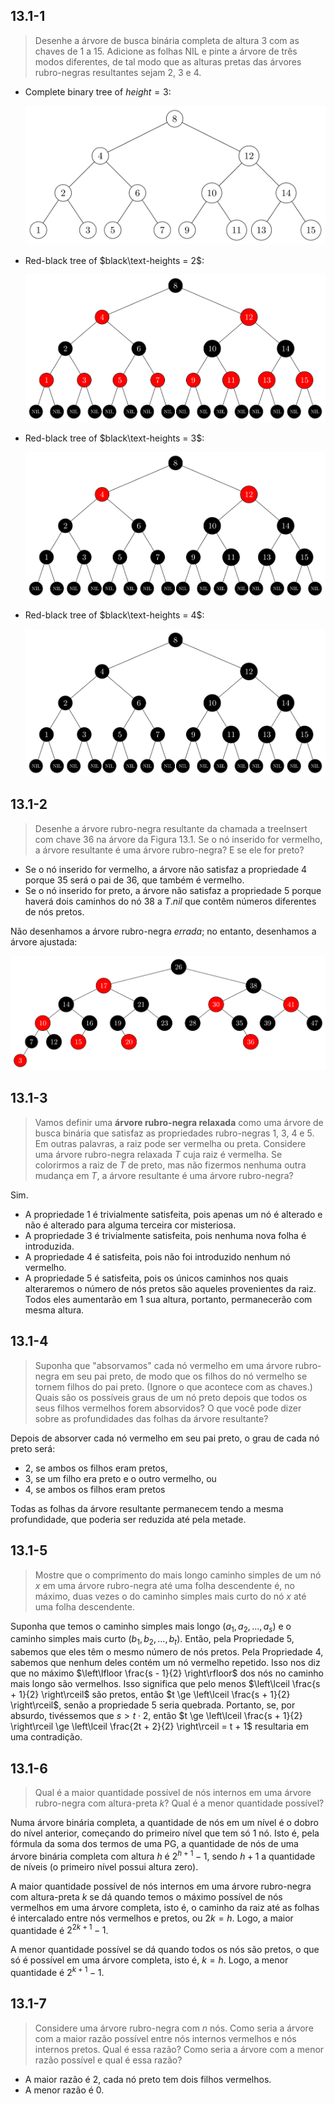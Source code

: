 ## 13.1-1

> Desenhe a árvore de busca binária completa de altura $3$ com as chaves de $1$ a $15$. Adicione as folhas $\text{NIL}$ e pinte a árvore de três modos diferentes, de tal modo que as alturas pretas das árvores rubro-negras resultantes sejam $2$, $3$ e $4$.

- Complete binary tree of $height = 3$:

  ![](../img/13.1-1-1.png)

- Red-black tree of $black\text-heights = 2$:

  ![](../img/13.1-1-2.png)

- Red-black tree of $black\text-heights = 3$:

  ![](../img/13.1-1-3.png)

- Red-black tree of $black\text-heights = 4$:

  ![](../img/13.1-1-4.png)

## 13.1-2

> Desenhe a árvore rubro-negra resultante da chamada a $\text{treeInsert}$ com chave $36$ na árvore da Figura 13.1. Se o nó inserido for vermelho, a árvore resultante é uma árvore rubro-negra? E se ele for preto?

- Se o nó inserido for vermelho, a árvore não satisfaz a propriedade 4 porque $35$ será o pai de $36$, que também é vermelho.
- Se o nó inserido for preto, a árvore não satisfaz a propriedade 5 porque haverá dois caminhos do nó $38$ a $T.nil$ que contêm números diferentes de nós pretos.

Não desenhamos a árvore rubro-negra _errada_; no entanto, desenhamos a árvore ajustada:

![](../img/13.1-2-1.png)

## 13.1-3

> Vamos definir uma **árvore rubro-negra relaxada** como uma árvore de busca binária que satisfaz as propriedades rubro-negras 1, 3, 4 e 5. Em outras palavras, a raiz pode ser vermelha ou preta. Considere uma árvore rubro-negra relaxada $T$ cuja raiz é vermelha. Se colorirmos a raiz de $T$ de preto, mas não fizermos nenhuma outra mudança em $T$, a árvore resultante é uma árvore rubro-negra?

Sim.

- A propriedade 1 é trivialmente satisfeita, pois apenas um nó é alterado e não é alterado para alguma terceira cor misteriosa.
- A propriedade 3 é trivialmente satisfeita, pois nenhuma nova folha é introduzida.
- A propriedade 4 é satisfeita, pois não foi introduzido nenhum nó vermelho.
- A propriedade 5 é satisfeita, pois os únicos caminhos nos quais alteraremos o número de nós pretos são aqueles provenientes da raiz. Todos eles aumentarão em $1$ sua altura, portanto, permanecerão com mesma altura.

## 13.1-4

> Suponha que "absorvamos" cada nó vermelho em uma árvore rubro-negra em seu pai preto, de modo que os filhos do nó vermelho se tornem filhos do pai preto. (Ignore o que acontece com as chaves.) Quais são os possíveis graus de um nó preto depois que todos os seus filhos vermelhos forem absorvidos? O que você pode dizer sobre as profundidades das folhas da árvore resultante?

Depois de absorver cada nó vermelho em seu pai preto, o grau de cada nó preto será:

- 2, se ambos os filhos eram pretos,
- 3, se um filho era preto e o outro vermelho, ou
- 4, se ambos os filhos eram pretos

Todas as folhas da árvore resultante permanecem tendo a mesma profundidade, que poderia ser reduzida até pela metade.

## 13.1-5

> Mostre que o comprimento do mais longo caminho simples de um nó $x$ em uma árvore rubro-negra até uma folha descendente é, no máximo, duas vezes o do caminho simples mais curto do nó $x$ até uma folha descendente.

Suponha que temos o caminho simples mais longo $(a_1, a_2, \dots, a_s)$ e o caminho simples mais curto $(b_1, b_2, \dots, b_t)$. Então, pela Propriedade 5, sabemos que eles têm o mesmo número de nós pretos. Pela Propriedade 4, sabemos que nenhum deles contém um nó vermelho repetido. Isso nos diz que no máximo $\left\lfloor \frac{s - 1}{2} \right\rfloor$ dos nós no caminho mais longo são vermelhos. Isso significa que pelo menos $\left\lceil \frac{s + 1}{2} \right\rceil$ são pretos, então $t \ge \left\lceil \frac{s + 1}{2} \right\rceil$, senão a propriedade 5 seria quebrada. Portanto, se, por absurdo, tivéssemos que $s > t \cdot 2$, então $t \ge \left\lceil \frac{s + 1}{2} \right\rceil \ge \left\lceil \frac{2t + 2}{2} \right\rceil = t + 1$ resultaria em uma contradição.

## 13.1-6

> Qual é a maior quantidade possível de nós internos em uma árvore rubro-negra com altura-preta $k$? Qual é a menor quantidade possível?

Numa árvore binária completa, a quantidade de nós em um nível é o dobro do nível anterior, começando do primeiro nível que tem só 1 nó. Isto é, pela fórmula da soma dos termos de uma PG, a quantidade de nós de uma árvore binária completa com altura $h$ é $2^{h+1}-1$, sendo $h+1$ a quantidade de níveis (o primeiro nível possui altura zero).

A maior quantidade possível de nós internos em uma árvore rubro-negra com altura-preta $k$ se dá quando temos o máximo possível de nós vermelhos em uma árvore completa, isto é, o caminho da raiz até as folhas é intercalado entre nós vermelhos e pretos, ou $2k=h$. Logo, a maior quantidade é $2^{2k+1}-1$.

A menor quantidade possível se dá quando todos os nós são pretos, o que só é possível em uma árvore completa, isto é, $k=h$. Logo, a menor quantidade é $2^{k+1}-1$.

## 13.1-7

> Considere uma árvore rubro-negra com $n$ nós. Como seria a árvore com a maior razão possível entre nós internos vermelhos e nós internos pretos. Qual é essa razão? Como seria a árvore com a menor razão possível e qual é essa razão?

- A maior razão é $2$, cada nó preto tem dois filhos vermelhos.
- A menor razão é $0$.